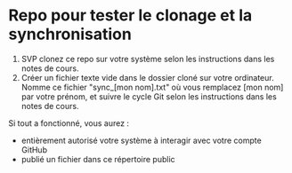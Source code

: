 # Repo pour tester le clonage et la synchronisation

1. SVP clonez ce repo sur votre système selon les instructions dans les notes de cours.
2. Créer un fichier texte vide dans le dossier cloné sur votre ordinateur. Nomme ce fichier "sync_[mon nom].txt" où vous remplacez [mon nom] par votre prénom, et suivre le cycle Git selon les instructions dans les notes de cours.

Si tout a fonctionné, vous aurez :

* entièrement autorisé votre système à interagir avec votre compte GitHub
* publié un fichier dans ce répertoire public
